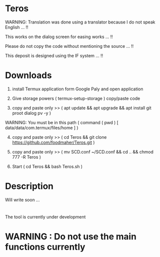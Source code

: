 # Teros

WARNING: Translation was done using a translator because I do not speak English ... !!

This works on the dialog screen for easing works ... !!

Please do not copy the code without mentioning the source ... !!

This deposit is designed using the IF system ... !!

# Downloads

1. install Termux application form Google Paly and open application

2. Give storage powers ( termux-setup-storage ) copy/paste code
 
3. copy and paste only >> ( apt update && apt upgrade && apt install git proot dialog pv -y )

WARNING: You must be in this path ( command ( pwd ) [ data/data/com.termux/files/home ] )

4. copy and paste only >> ( cd Teros && git clone https://github.com/foodmaher/Teros.git )

5. copy and paste only >> ( mv SCD.conf ~/SCD.conf && cd .. && chmod 777 -R Teros )

6. Start ( cd Teros && bash Teros.sh )

# Description

Will write soon ...

#

The tool is currently under development

# WARNING : Do not use the main functions currently
